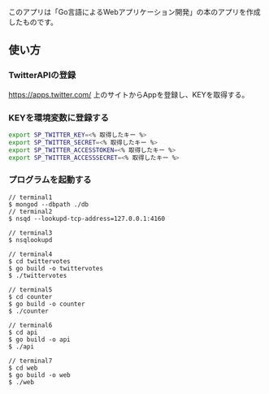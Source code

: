 このアプリは「Go言語によるWebアプリケーション開発」の本のアプリを作成したものです。

## 使い方

### TwitterAPIの登録

https://apps.twitter.com/
上のサイトからAppを登録し、KEYを取得する。

### KEYを環境変数に登録する

```bash
export SP_TWITTER_KEY=<% 取得したキー %>
export SP_TWITTER_SECRET=<% 取得したキー %>
export SP_TWITTER_ACCESSTOKEN=<% 取得したキー %>
export SP_TWITTER_ACCESSSECRET=<% 取得したキー %>
```

### プログラムを起動する

```
// terminal1
$ mongod --dbpath ./db
// terminal2
$ nsqd --lookupd-tcp-address=127.0.0.1:4160

// terminal3
$ nsqlookupd

// terminal4
$ cd twittervotes
$ go build -o twittervotes
$ ./twittervotes

// terminal5
$ cd counter
$ go build -o counter
$ ./counter

// terminal6
$ cd api
$ go build -o api
$ ./api

// terminal7
$ cd web
$ go build -o web
$ ./web
```
